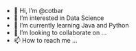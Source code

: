 - 👋 Hi, I’m @cotbar
- 👀 I’m interested in Data Science
- 🌱 I’m currently learning Java and Python
- 💞️ I’m looking to collaborate on ...
- 📫 How to reach me ...

<!---
cotbar/cotbar is a ✨ special ✨ repository because its `README.md` (this file) appears on your GitHub profile.
You can click the Preview link to take a look at your changes.
--->

